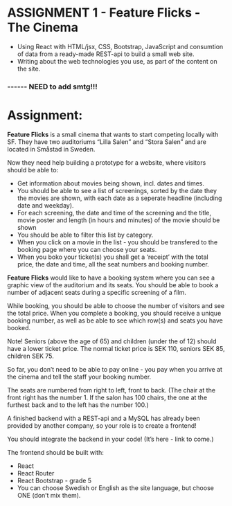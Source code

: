 # ASSIGNMENT 1 - Feature Flicks - The Cinema

- Using React with HTML/jsx, CSS, Bootstrap, JavaScript and consumtion of data from a ready-made REST-api to build a small web site.
- Writing about the web technologies you use, as part of the content on the site.

### ------ NEED to add smtg!!!

Assignment:
==========

<strong>Feature Flicks</strong> is a small cinema that wants to start competing locally with SF. They have two auditoriums “Lilla Salen” and “Stora Salen” and are located in Småstad in Sweden.

Now they need help building a prototype for a website, where visitors should be able to:
- Get information about movies being shown, incl. dates and times.
- You should be able to see a list of screenings, sorted by the date they the movies are shown, with each date as a seperate headline (including date and weekday).
- For each screening, the date and time of the screening and the title, movie poster and length (in hours and minutes) of the movie should be shown
- You should be able to filter this list by category.
- When you click on a movie in the list - you should be transfered to the booking page where you can choose your seats.
- When you boko your ticket(s) you shall get a ‘receipt’ with the total price, the date and time, all the seat numbers and booking number.

<strong>Feature Flicks</strong> would like to have a booking system where you can see a graphic view of the auditorium and its seats. You should be able to book a number of adjacent seats during a specific screening of a film.

While booking, you should be able to choose the number of visitors and see the total price. When you complete a booking, you should receive a unique booking number, as well as be able to see which row(s) and seats you have booked.

Note! Seniors (above the age of 65) and children (under the of 12) should have a lower ticket price. The normal ticket price is SEK 110, seniors SEK 85, children SEK 75.

So far, you don’t need to be able to pay online - you pay when you arrive at the cinema and tell the staff your booking number.

The seats are numbered from right to left, front to back. (The chair at the front right has the number 1. If the salon has 100 chairs, the one at the furthest back and to the left has the number 100.)

A finished backend with a REST-api and a MySQL has already been provided by another company, so your role is to create a frontend!

You should integrate the backend in your code! (It’s here - link to come.)

The frontend should be built with:
- React
- React Router
- React Bootstrap - grade 5
- You can choose Swedish or English as the site language, but choose ONE (don’t mix them).
